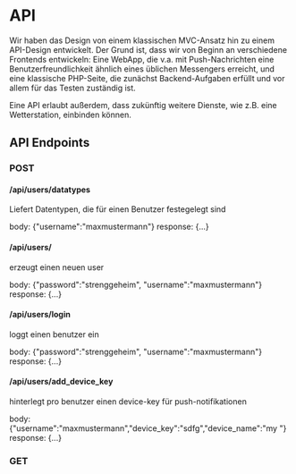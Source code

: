 # API

Wir haben das Design von einem klassischen MVC-Ansatz hin zu einem API-Design entwickelt. Der Grund ist, dass wir von Beginn an verschiedene Frontends entwickeln: Eine WebApp, die v.a. mit Push-Nachrichten eine Benutzerfreundlichkeit ähnlich eines üblichen Messengers erreicht, und eine klassische PHP-Seite, die zunächst Backend-Aufgaben erfüllt und vor allem für das Testen zuständig ist.

Eine API erlaubt außerdem, dass zukünftig weitere Dienste, wie z.B. eine Wetterstation, einbinden können.

## API Endpoints

### POST

#### /api/users/datatypes

Liefert Datentypen, die für einen Benutzer festegelegt sind

body: {"username":"maxmustermann"}
response: {...}

#### /api/users/

erzeugt einen neuen user

body: {"password":"strenggeheim", "username":"maxmustermann"}
response: {...}

#### /api/users/login

loggt einen benutzer ein

body: {"password":"strenggeheim", "username":"maxmustermann"}
response: {...}

#### /api/users/add_device_key

hinterlegt pro benutzer einen device-key für push-notifikationen

body: {"username":"maxmustermann","device_key":"sdfg","device_name":"my "}
response: {...}

### GET

